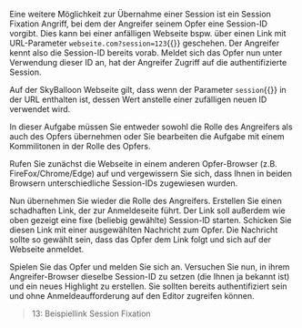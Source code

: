 Eine weitere Möglichkeit zur Übernahme einer Session ist ein Session Fixation Angriff, bei dem der Angreifer
seinem Opfer eine Session-ID vorgibt. Dies kann bei einer anfälligen Webseite bspw. über einen Link mit URL-Parameter
`webseite.com?session=123`{{}} geschehen. Der Angreifer kennt also die Session-ID bereits vorab. 
Meldet sich das Opfer nun unter Verwendung dieser ID an, hat der Angreifer Zugriff auf die authentifizierte Session.

Auf der SkyBalloon Webseite gilt, dass wenn der Parameter `session`{{}} in der URL enthalten ist, dessen Wert 
anstelle einer zufälligen neuen ID verwendet wird.

In dieser Aufgabe müssen Sie entweder sowohl die Rolle des Angreifers als auch des Opfers übernehmen oder 
Sie bearbeiten die Aufgabe mit einem Kommilitonen in der Rolle des Opfers.

Rufen Sie zunächst die Webseite in einem anderen Opfer-Browser (z.B. FireFox/Chrome/Edge) auf und vergewissern Sie sich, 
dass Ihnen in beiden Browsern unterschiedliche Session-IDs zugewiesen wurden.

Nun übernehmen Sie wieder die Rolle des Angreifers. Erstellen Sie einen schadhaften Link, der zur Anmeldeseite führt. 
Der Link soll außerdem wie oben gezeigt eine fixe (beliebig gewählte) Session-ID starten. 
Schicken Sie diesen Link mit einer ausgewählten Nachricht zum Opfer. 
Die Nachricht sollte so gewählt sein, dass das Opfer dem Link folgt und sich auf der Webseite anmeldet.

Spielen Sie das Opfer und melden Sie sich an. Versuchen Sie nun, in ihrem Angreifer-Browser dieselbe Session-ID zu setzen 
(die Ihnen ja bekannt ist) und ein neues Highlight zu erstellen.
Sie sollten bereits authentifiziert sein und ohne Anmeldeaufforderung auf den Editor zugreifen können.

>13: Beispiellink Session Fixation